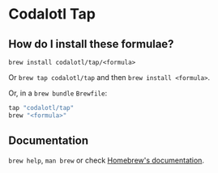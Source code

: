 # Codalotl Tap

## How do I install these formulae?

`brew install codalotl/tap/<formula>`

Or `brew tap codalotl/tap` and then `brew install <formula>`.

Or, in a `brew bundle` `Brewfile`:

```ruby
tap "codalotl/tap"
brew "<formula>"
```

## Documentation

`brew help`, `man brew` or check [Homebrew's documentation](https://docs.brew.sh).
